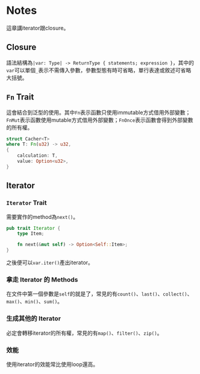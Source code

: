 # Notes

這章講iterator跟closure。

## Closure

語法結構為`|var: Type| -> ReturnType { statements; expression }`，其中的`var`可以單個`_`表示不需傳入參數，參數型態有時可省略，單行表達或敘述可省略大括號。

## `Fn` Trait
這會結合到泛型的使用。其中`Fn`表示函數只使用immutable方式借用外部變數；`FnMut`表示函數使用mutable方式借用外部變數；`FnOnce`表示函數會得到外部變數的所有權。

``` rust 
struct Cacher<T>
where T: Fn(u32) -> u32,
{
    calculation: T,
    value: Option<u32>,
}
```

## Iterator

### `Iterator` Trait
需要實作的method為`next()`。
``` rust
pub trait Iterator {
    type Item;

    fn next(&mut self) -> Option<Self::Item>;
}
```

之後便可以`var.iter()`產出iterator。

### 拿走 Iterator 的 Methods

在文件中第一個參數是`self`的就是了，常見的有`count()`、`last()`、`collect()`、`max()`、`min()`、`sum()`。

### 生成其他的 Iterator

必定會轉移iterator的所有權，常見的有`map()`、`filter()`、`zip()`。

### 效能

使用iterator的效能常比使用loop還高。
